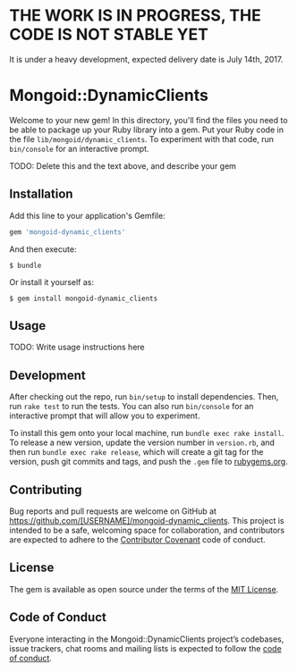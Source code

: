 # THE WORK IS IN PROGRESS, THE CODE IS NOT STABLE YET

It is under a heavy development, expected delivery date is July 14th, 2017. 

# Mongoid::DynamicClients

Welcome to your new gem! In this directory, you'll find the files you need to be able to package up your Ruby library into a gem. Put your Ruby code in the file `lib/mongoid/dynamic_clients`. To experiment with that code, run `bin/console` for an interactive prompt.

TODO: Delete this and the text above, and describe your gem

## Installation

Add this line to your application's Gemfile:

```ruby
gem 'mongoid-dynamic_clients'
```

And then execute:

    $ bundle

Or install it yourself as:

    $ gem install mongoid-dynamic_clients

## Usage

TODO: Write usage instructions here

## Development

After checking out the repo, run `bin/setup` to install dependencies. Then, run `rake test` to run the tests. You can also run `bin/console` for an interactive prompt that will allow you to experiment.

To install this gem onto your local machine, run `bundle exec rake install`. To release a new version, update the version number in `version.rb`, and then run `bundle exec rake release`, which will create a git tag for the version, push git commits and tags, and push the `.gem` file to [rubygems.org](https://rubygems.org).

## Contributing

Bug reports and pull requests are welcome on GitHub at https://github.com/[USERNAME]/mongoid-dynamic_clients. This project is intended to be a safe, welcoming space for collaboration, and contributors are expected to adhere to the [Contributor Covenant](http://contributor-covenant.org) code of conduct.

## License

The gem is available as open source under the terms of the [MIT License](http://opensource.org/licenses/MIT).

## Code of Conduct

Everyone interacting in the Mongoid::DynamicClients project’s codebases, issue trackers, chat rooms and mailing lists is expected to follow the [code of conduct](https://github.com/[USERNAME]/mongoid-dynamic_clients/blob/master/CODE_OF_CONDUCT.md).
